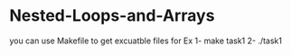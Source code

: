 # Nested-Loops-and-Arrays

you can use Makefile to get excuatble files for Ex
1- make task1
2- ./task1

